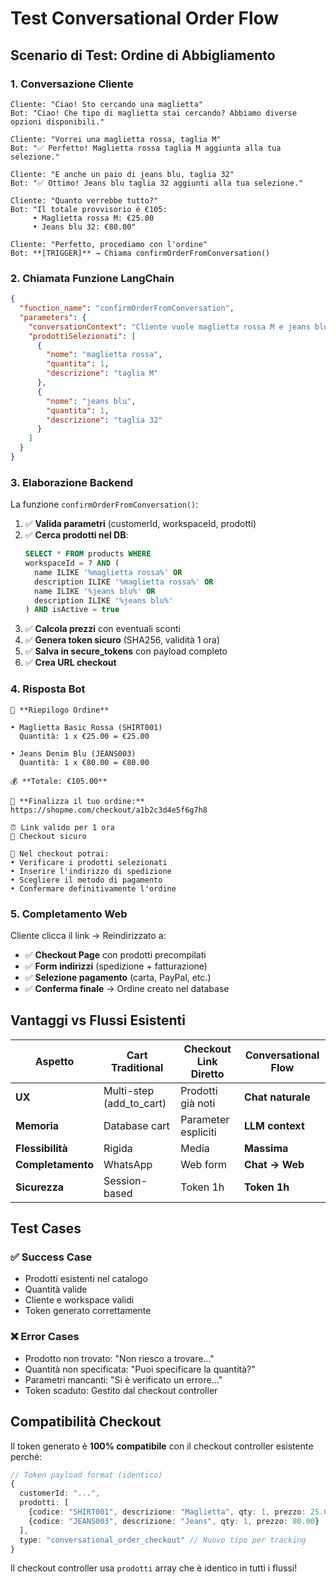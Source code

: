 # Test Conversational Order Flow

## Scenario di Test: Ordine di Abbigliamento

### 1. **Conversazione Cliente**

```
Cliente: "Ciao! Sto cercando una maglietta"
Bot: "Ciao! Che tipo di maglietta stai cercando? Abbiamo diverse opzioni disponibili."

Cliente: "Vorrei una maglietta rossa, taglia M"
Bot: "✅ Perfetto! Maglietta rossa taglia M aggiunta alla tua selezione."

Cliente: "E anche un paio di jeans blu, taglia 32"  
Bot: "✅ Ottimo! Jeans blu taglia 32 aggiunti alla tua selezione."

Cliente: "Quanto verrebbe tutto?"
Bot: "Il totale provvisorio è €105:
     • Maglietta rossa M: €25.00
     • Jeans blu 32: €80.00"

Cliente: "Perfetto, procediamo con l'ordine"
Bot: **[TRIGGER]** → Chiama confirmOrderFromConversation()
```

### 2. **Chiamata Funzione LangChain**

```json
{
  "function_name": "confirmOrderFromConversation",
  "parameters": {
    "conversationContext": "Cliente vuole maglietta rossa M e jeans blu 32, ha confermato ordine",
    "prodottiSelezionati": [
      {
        "nome": "maglietta rossa",
        "quantita": 1,
        "descrizione": "taglia M"
      },
      {
        "nome": "jeans blu", 
        "quantita": 1,
        "descrizione": "taglia 32"
      }
    ]
  }
}
```

### 3. **Elaborazione Backend**

La funzione `confirmOrderFromConversation()`:

1. ✅ **Valida parametri** (customerId, workspaceId, prodotti)
2. ✅ **Cerca prodotti nel DB**:
   ```sql
   SELECT * FROM products WHERE 
   workspaceId = ? AND (
     name ILIKE '%maglietta rossa%' OR 
     description ILIKE '%maglietta rossa%' OR
     name ILIKE '%jeans blu%' OR
     description ILIKE '%jeans blu%'
   ) AND isActive = true
   ```
3. ✅ **Calcola prezzi** con eventuali sconti
4. ✅ **Genera token sicuro** (SHA256, validità 1 ora)
5. ✅ **Salva in secure_tokens** con payload completo
6. ✅ **Crea URL checkout**

### 4. **Risposta Bot**

```
🛒 **Riepilogo Ordine**

• Maglietta Basic Rossa (SHIRT001)
  Quantità: 1 x €25.00 = €25.00

• Jeans Denim Blu (JEANS003)  
  Quantità: 1 x €80.00 = €80.00

💰 **Totale: €105.00**

🔗 **Finalizza il tuo ordine:**
https://shopme.com/checkout/a1b2c3d4e5f6g7h8

⏰ Link valido per 1 ora
🔐 Checkout sicuro

📝 Nel checkout potrai:
• Verificare i prodotti selezionati
• Inserire l'indirizzo di spedizione  
• Scegliere il metodo di pagamento
• Confermare definitivamente l'ordine
```

### 5. **Completamento Web**

Cliente clicca il link → Reindirizzato a:
- ✅ **Checkout Page** con prodotti precompilati
- ✅ **Form indirizzi** (spedizione + fatturazione)
- ✅ **Selezione pagamento** (carta, PayPal, etc.)
- ✅ **Conferma finale** → Ordine creato nel database

## Vantaggi vs Flussi Esistenti

| Aspetto | Cart Traditional | Checkout Link Diretto | **Conversational Flow** |
|---------|------------------|----------------------|-------------------------|
| **UX** | Multi-step (add_to_cart) | Prodotti già noti | **Chat naturale** |
| **Memoria** | Database cart | Parameter espliciti | **LLM context** |
| **Flessibilità** | Rigida | Media | **Massima** |
| **Completamento** | WhatsApp | Web form | **Chat → Web** |
| **Sicurezza** | Session-based | Token 1h | **Token 1h** |

## Test Cases

### ✅ Success Case
- Prodotti esistenti nel catalogo
- Quantità valide
- Cliente e workspace validi
- Token generato correttamente

### ❌ Error Cases
- Prodotto non trovato: "Non riesco a trovare..."
- Quantità non specificata: "Puoi specificare la quantità?"
- Parametri mancanti: "Si è verificato un errore..."
- Token scaduto: Gestito dal checkout controller

## Compatibilità Checkout

Il token generato è **100% compatibile** con il checkout controller esistente perché:

```typescript
// Token payload format (identico)
{
  customerId: "...",
  prodotti: [
    {codice: "SHIRT001", descrizione: "Maglietta", qty: 1, prezzo: 25.00},
    {codice: "JEANS003", descrizione: "Jeans", qty: 1, prezzo: 80.00}
  ],
  type: "conversational_order_checkout" // Nuovo tipo per tracking
}
```

Il checkout controller usa `prodotti` array che è identico in tutti i flussi!